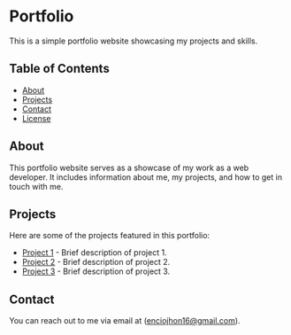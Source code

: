 # Portfolio

This is a simple portfolio website showcasing my projects and skills.

## Table of Contents

- [About](#about)
- [Projects](#projects)
- [Contact](#contact)
- [License](#license)

## About

This portfolio website serves as a showcase of my work as a web developer. It includes information about me, my projects, and how to get in touch with me.

## Projects

Here are some of the projects featured in this portfolio:

- [Project 1](#) - Brief description of project 1.
- [Project 2](#) - Brief description of project 2.
- [Project 3](#) - Brief description of project 3.

## Contact

You can reach out to me via email at (enciojhon16@gmail.com).

